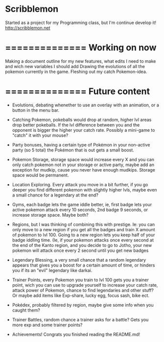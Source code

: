 Scribblemon
===========

Started as a project for my Programming class, but I'm continue develop it! http://scribblemon.net

==============
Working on now
==============

Making a document outline for my new features, what edits I need to make and wich new variables I should add
Drawing the evolutions of all the pokemon currently in the game.
Fleshing out my catch Pokemon-idea.

==============
Future content
==============

-    Evolutions, debating whenether to use an overlay with an animation, or a button in the menu bar.

-    Catching Pokemon, pokeballs would drop at random, higher lvl areas drop better pokeballs. If the lvl difference between you and the opponent is bigger the higher your catch rate. Possibly a mini-game to "catch" it with your mouse?

-   Party bonuses, having a certain type of Pokémon in your non-active party (so 5 total) the Pokémon that is out gets a small boost.

-   Pokemon Storage, storage space would increase every X and you can only catch pokemon not in your storage or active party, maybe add an exception for mudkip, cause you never have enough mudkips. Storage space would be permanent.

-    Location Exploring. Every attack you move in a bit further, if you go deeper you find different pokemon with slightly higher lvls, maybe even a small chance for a legendary at the end?

-    Gyms, each badge lets the game iddle better, ie, first badge lets your active pokemon attack every 10 seconds, 2nd badge 9 seconds, or increase storage space. Maybe both?

-   Regions, but I was thinking of combining this with prestige. Ie: you can only move to a new region if you get all the badges and train X amount of pokemon to lvl 100. Going to a new region lets you keep half of your badge iddling time. (Ie, if your pokemon attacks once every second at the end of the Kanto region, and you decide to go to Jotho, your new pokemon will attack once every 2 second until you get new badges

- Legendary Blessing, a very small chance that a random legendary appears that gives you a boost for a certain amount of time, or hinders you if its an "evil" legendary like darkai.

-    Trainer Points, every Pokemon you train to lvl 100 gets you a trainer point, wich you can use to upgrade yourself to increase your catch rate, attack power of Pokemon, chance to find legendaries and other stuff? Or maybe add items like Exp-share, lucky egg, focus sash, bike ect.

-    Pokédex, probably filtered by region, maybe give some info when you caught them?

- Trainer Battles, random chance a trainer asks for a battle? Gets you more exp and some trainer points?

- Achievements! Congrats you finished reading the README.md!
